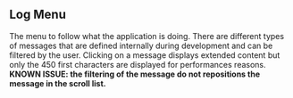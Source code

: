 ## Log Menu
The menu to follow what the application is doing. There are different types of messages that are defined internally during development and can be filtered by the user. Clicking on a message displays extended content but only the 450 first characters are displayed for performances reasons. **KNOWN ISSUE: the filtering of the message do not repositions the message in the scroll list.**